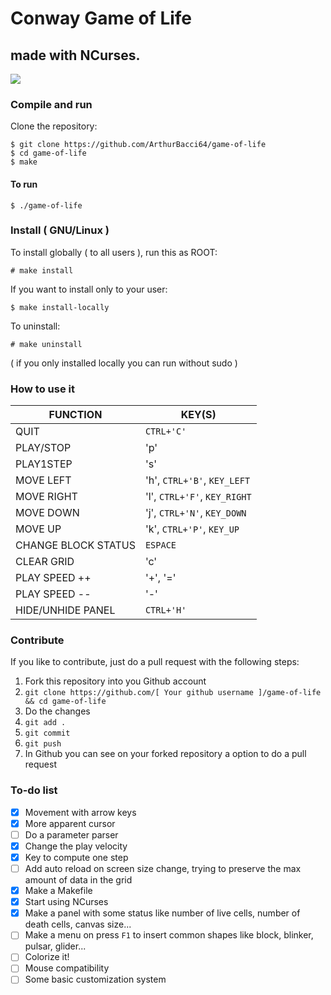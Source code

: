 # Conway Game of Life

## made with NCurses.

<a href="https://asciinema.org/a/361528" target="_blank"><img src="https://asciinema.org/a/361528.svg" /></a>

### Compile and run

Clone the repository:

```
$ git clone https://github.com/ArthurBacci64/game-of-life
$ cd game-of-life
$ make
```

#### To run

```
$ ./game-of-life
```

### Install ( GNU/Linux )

To install globally ( to all users ), run this as ROOT:

```
# make install
```

If you want to install only to your user:

```
$ make install-locally
```

To uninstall:

```
# make uninstall
```

( if you only installed locally you can run without sudo )


### How to use it

| FUNCTION            | KEY(S)                       |
| ------------------- | ---------------------------- |
| QUIT                | `CTRL+'C'`                 |
| PLAY/STOP           | 'p'                          |
| PLAY1STEP           | 's'                          |
| MOVE LEFT           | 'h', `CTRL+'B'`, `KEY_LEFT`  |
| MOVE RIGHT          | 'l', `CTRL+'F'`, `KEY_RIGHT` |
| MOVE DOWN           | 'j', `CTRL+'N'`, `KEY_DOWN`  |
| MOVE UP             | 'k', `CTRL+'P'`, `KEY_UP`    |
| CHANGE BLOCK STATUS | `ESPACE`                     |
| CLEAR GRID          | 'c'                          |
| PLAY SPEED ++       | '+', '='                     |
| PLAY SPEED --       | '-'                          |
| HIDE/UNHIDE PANEL   | `CTRL+'H'`                   |


### Contribute

If you like to contribute, just do a pull request with the following steps:

1. Fork this repository into you Github account
2. `git clone https://github.com/[ Your github username ]/game-of-life && cd game-of-life`
3. Do the changes
4. `git add .`
5. `git commit`
6. `git push`
7. In Github you can see on your forked repository a option to do a pull request

### To-do list

- [X] Movement with arrow keys
- [x] More apparent cursor
- [ ] Do a parameter parser
- [x] Change the play velocity
- [x] Key to compute one step
- [ ] Add auto reload on screen size change, trying to preserve the max amount of data in the grid 
- [x] Make a Makefile
- [X] Start using NCurses
- [x] Make a panel with some status like number of live cells, number of death cells, canvas size...
- [ ] Make a menu on press `F1` to insert common shapes like block, blinker, pulsar, glider...
- [ ] Colorize it!
- [ ] Mouse compatibility
- [ ] Some basic customization system
